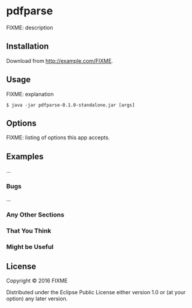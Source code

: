 # pdfparse

FIXME: description

## Installation

Download from http://example.com/FIXME.

## Usage

FIXME: explanation

    $ java -jar pdfparse-0.1.0-standalone.jar [args]

## Options

FIXME: listing of options this app accepts.

## Examples

...

### Bugs

...

### Any Other Sections
### That You Think
### Might be Useful

## License

Copyright © 2016 FIXME

Distributed under the Eclipse Public License either version 1.0 or (at
your option) any later version.
